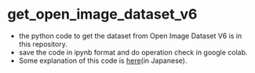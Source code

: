 # get_open_image_dataset_v6
- the python code to get the dataset from Open Image Dataset V6 is in this repository.
- save the code in ipynb format and do operation check in google colab.
- Some explanation of this code is [here](https://tf-data-analytics.com/python-fiftyone-get-open-image-dataset-v6/)(in Japanese).
